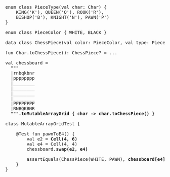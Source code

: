 <pre>
enum class PieceType(val char: Char) {
	KING('K'), QUEEN('Q'), ROOK('R'),
	BISHOP('B'), KNIGHT('N'), PAWN('P')
}

enum class PieceColor { WHITE, BLACK }

data class ChessPiece(val color: PieceColor, val type: PieceType)

fun Char.toChessPiece(): ChessPiece? = ...

val chessboard =
  """
  |rnbqkbnr
  |pppppppp
  |________
  |________
  |________
  |________
  |PPPPPPPP
  |RNBQKBNR
  """<b>.toMutableArrayGrid { char -> char.toChessPiece() }</b>

class MutableArrayGridTest {

	@Test fun pawnToE4() {
		val e2 = <b>Cell(4, 6)</b>
		val e4 = Cell(4, 4)
		chessboard.<b>swap(e2, e4)</b>

		assertEquals(ChessPiece(WHITE, PAWN), <b>chessboard[e4]</b>)
	}
}
</pre>